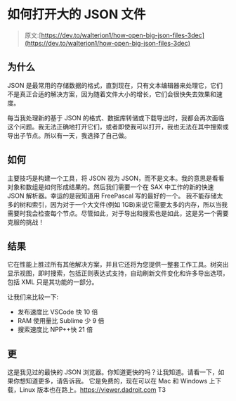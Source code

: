 # 如何打开大的 JSON 文件

> 原文:[https://dev.to/walterion1/how-open-big-json-files-3dec](https://dev.to/walterion1/how-open-big-json-files-3dec)

## [](#why)为什么

JSON 是最常用的存储数据的格式，直到现在，只有文本编辑器来处理它，它们不是真正合适的解决方案，因为随着文件大小的增长，它们会很快失去效果和速度。

每当我处理新的基于 JSON 的格式、数据库转储或下载导出时，我都会再次面临这个问题。我无法正确地打开它们，或者即使我可以打开，我也无法在其中搜索或导出子节点。所以有一天，我选择了自己做。

## [](#how)如何

主要技巧是构建一个工具，将 JSON 视为 JSON，而不是文本。我的意思是看看对象和数组是如何形成结果的。然后我们需要一个在 SAX 中工作的新的快速 JSON 解析器。幸运的是我知道用 FreePascal 写的最好的一个。
我不能存储太多的树和索引，因为对于一个大文件(例如 1GB)来说它需要太多的内存，所以当我需要时我会检查每个节点。尽管如此，对于导出和搜索也是如此，这是另一个需要克服的挑战！

## [](#result)结果

它在性能上胜过所有其他解决方案，并且它还将为您提供一整套工作工具。树突出显示视图，即时搜索，包括正则表达式支持，自动刷新文件变化和许多导出选项，包括 XML 只是其功能的一部分。

让我们来比较一下:

*   发布速度比 VSCode 快 10 倍
*   RAM 使用量比 Sublime 少 9 倍
*   搜索速度比 NPP++快 21 倍

## [](#more)更

这是我见过的最快的 JSON 浏览器。你知道更快的吗？让我知道。请看一下，如果你想知道更多，请告诉我。
它是免费的，现在可以在 Mac 和 Windows 上下载，Linux 版本也在路上。https://viewer.dadroit.com
T3